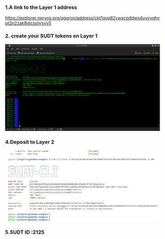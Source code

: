 ### 1.A link to the Layer 1 address
https://explorer.nervos.org/aggron/address/ckt1qyq82ywxcpddws4uyvyqhypt2n2zak8glcsshrsvv5
### 2. create your SUDT tokens on Layer 1
<img src="https://github.com/playflycode/Nervos-Gitcoin-Hackathon/blob/main/Task_4/Create_sudt.png">



### 4.Deposit to Layer 2
<img src="https://raw.githubusercontent.com/deryyy/gitcoin/main/tast%204/info.png">

### 5.SUDT ID :2125